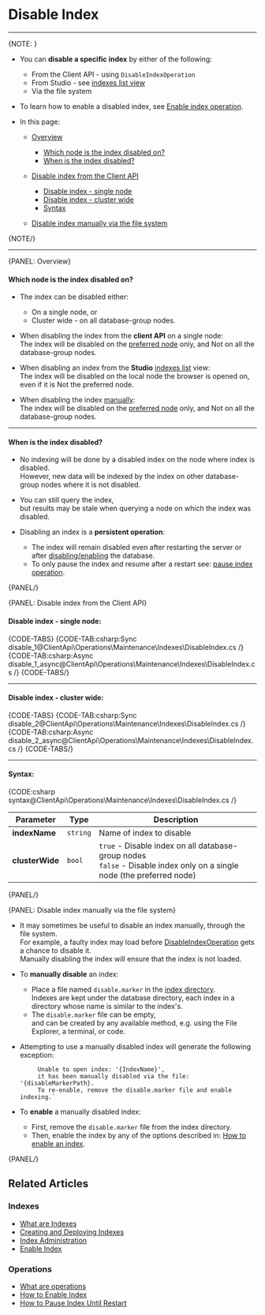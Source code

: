 # Disable Index

 ---

{NOTE: }

* You can **disable a specific index** by either of the following:  
  * From the Client API - using `DisableIndexOperation`  
  * From Studio - see [indexes list view](../../../../studio/database/indexes/indexes-list-view#indexes-list-view---actions)  
  * Via the file system

* To learn how to enable a disabled index, see [Enable index operation](../../../../client-api/operations/maintenance/indexes/enable-index).

* In this page:

    * [Overview](../../../../client-api/operations/maintenance/indexes/disable-index#overview)
      * [Which node is the index disabled on?](../../../../client-api/operations/maintenance/indexes/disable-index#which-node-is-the-index-disabled-on) 
      * [When is the index disabled?](../../../../client-api/operations/maintenance/indexes/disable-index#when-is-the-index-disabled) 
  
    * [Disable index from the Client API](../../../../client-api/operations/maintenance/indexes/disable-index#disable-index-from-the-client-api)     
        * [Disable index - single node](../../../../client-api/operations/maintenance/indexes/disable-index#disable-index---single-node)
        * [Disable index - cluster wide](../../../../client-api/operations/maintenance/indexes/disable-index#disable-index---cluster-wide)
        * [Syntax](../../../../client-api/operations/maintenance/indexes/disable-index#syntax)
  
    * [Disable index manually via the file system](../../../../client-api/operations/maintenance/indexes/disable-index#disable-index-manually-via-the-file-system)

{NOTE/}

---

{PANEL: Overview}

#### Which node is the index disabled on?

* The index can be disabled either:  
    * On a single node, or  
    * Cluster wide - on all database-group nodes.  

* When disabling the index from the **client API** on a single node:  
  The index will be disabled on the [preferred node](../../../../client-api/configuration/load-balance/overview#the-preferred-node) only, and Not on all the database-group nodes.  

* When disabling an index from the **Studio** [indexes list](../../../../studio/database/indexes/indexes-list-view#indexes-list-view---actions) view:  
  The index will be disabled on the local node the browser is opened on, even if it is Not the preferred node.  

* When disabling the index [manually](../../../../client-api/operations/maintenance/indexes/disable-index#disable-index-via-the-file-system):  
  The index will be disabled on the [preferred node](../../../../client-api/configuration/load-balance/overview#the-preferred-node) only, and Not on all the database-group nodes.

---

#### When is the index disabled?  

* No indexing will be done by a disabled index on the node where index is disabled.  
  However, new data will be indexed by the index on other database-group nodes where it is not disabled.

* You can still query the index,  
  but results may be stale when querying a node on which the index was disabled.  

* Disabling an index is a **persistent operation**:  
  * The index will remain disabled even after restarting the server or after [disabling/enabling](../../../../client-api/operations/server-wide/toggle-databases-state) the database.  
  * To only pause the index and resume after a restart see: [pause index operation](../../../../client-api/operations/maintenance/indexes/stop-index).  

{PANEL/}

{PANEL: Disable index from the Client API}

#### Disable index - single node:

{CODE-TABS}
{CODE-TAB:csharp:Sync disable_1@ClientApi\Operations\Maintenance\Indexes\DisableIndex.cs /}
{CODE-TAB:csharp:Async disable_1_async@ClientApi\Operations\Maintenance\Indexes\DisableIndex.cs /}
{CODE-TABS/}

---

#### Disable index - cluster wide:

{CODE-TABS}
{CODE-TAB:csharp:Sync disable_2@ClientApi\Operations\Maintenance\Indexes\DisableIndex.cs /}
{CODE-TAB:csharp:Async disable_2_async@ClientApi\Operations\Maintenance\Indexes\DisableIndex.cs /}
{CODE-TABS/}

---

#### Syntax:  

{CODE:csharp syntax@ClientApi\Operations\Maintenance\Indexes\DisableIndex.cs /}

| Parameter       | Type     | Description                                                                                                              |
|-----------------|----------|--------------------------------------------------------------------------------------------------------------------------|
| **indexName**   | `string` | Name of index to disable                                                                                                 |
| **clusterWide** | `bool`   | `true` - Disable index on all database-group nodes<br>`false` - Disable index only on a single node (the preferred node) |

{PANEL/}

{PANEL: Disable index manually via the file system}

* It may sometimes be useful to disable an index manually, through the file system.  
  For example, a faulty index may load before [DisableIndexOperation](../../../../client-api/operations/maintenance/indexes/disable-index#disableindexoperation) gets a chance to disable it.  
  Manually disabling the index will ensure that the index is not loaded.  

* To **manually disable** an index:  

  * Place a file named `disable.marker` in the [index directory](../../../../server/storage/directory-structure).  
    Indexes are kept under the database directory, each index in a directory whose name is similar to the index's.   
  * The `disable.marker` file can be empty,  
    and can be created by any available method, e.g. using the File Explorer, a terminal, or code.  

* Attempting to use a manually disabled index will generate the following exception:  

           Unable to open index: '{IndexName}', 
           it has been manually disabled via the file: '{disableMarkerPath}.  
           To re-enable, remove the disable.marker file and enable indexing.`

* To **enable** a manually disabled index:  

  * First, remove the `disable.marker` file from the index directory.
  * Then, enable the index by any of the options described in: [How to enable an index](../../../../client-api/operations/maintenance/indexes/enable-index#how-to-enable-an-index).

{PANEL/}

## Related Articles

### Indexes

- [What are Indexes](../../../../indexes/what-are-indexes)
- [Creating and Deploying Indexes](../../../../indexes/creating-and-deploying)
- [Index Administration](../../../../indexes/index-administration)
- [Enable Index](../../../../client-api/operations/maintenance/indexes/enable-index)

### Operations

- [What are operations](../../../../client-api/operations/what-are-operations)
- [How to Enable Index](../../../../client-api/operations/maintenance/indexes/enable-index)
- [How to Pause Index Until Restart](../../../../client-api/operations/maintenance/indexes/stop-index)
